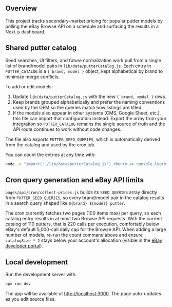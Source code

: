 ## Overview

This project tracks secondary-market pricing for popular putter models by polling the eBay Browse API on a schedule and surfacing the results in a Next.js dashboard.

## Shared putter catalog

Seed searches, UI filters, and future normalization work pull from a single list of brand/model pairs in `lib/data/putterCatalog.js`. Each entry in `PUTTER_CATALOG` is a `{ brand, model }` object, kept alphabetical by brand to minimize merge conflicts.

To add or edit models:

1. Update `lib/data/putterCatalog.js` with the new `{ brand, model }` rows.
2. Keep brands grouped alphabetically and prefer the naming conventions used by the OEM so the queries match how listings are titled.
3. If the models also appear in other systems (CMS, Google Sheet, etc.), this file can import that configuration instead. Export the array from your integration so `PUTTER_CATALOG` remains the single source of truth and the API route continues to work without code changes.

The file also exports `PUTTER_SEED_QUERIES`, which is automatically derived from the catalog and used by the cron job.

You can count the entries at any time with:

```bash
node -e "import('./lib/data/putterCatalog.js').then(m => console.log(m.PUTTER_CATALOG.length))"
```

## Cron query generation and eBay API limits

`pages/api/cron/collect-prices.js` builds its `SEED_QUERIES` array directly from `PUTTER_SEED_QUERIES`, so every brand/model pair in the catalog results in a search query shaped like `${brand} ${model} putter`.

The cron currently fetches two pages (100 items max) per query, so each catalog entry results in at most two Browse API requests. With the current catalog of 110 putters, that is 220 calls per execution, comfortably below eBay's default 5,000-call daily cap for the Browse API. When adding a large number of models, re-run the count command above and ensure `catalogSize * 2` stays below your account's allocation (visible in the [eBay developer portal](https://developer.ebay.com/api-docs/buy/static/overview.html)).

## Local development

Run the development server with:

```bash
npm run dev
```

The app will be available at [http://localhost:3000](http://localhost:3000). The page auto-updates as you edit source files.
